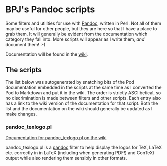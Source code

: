 # BPJ's Pandoc scripts

Some filters and utilities for use with [Pandoc][], written in Perl. Not all of them may be useful for other people, but they are here so that I have a place to grab them. It will generally be evident from the documentation which category they fall into. More scripts will appear as I write them, *and* document them! :-)

Documentation will be found in the [wiki][].

## The scripts

The list below was autogenerated by snatching bits of the Pod documentation embedded in the scripts at the same time as I converted the Pod to Markdown and put it in the wiki. The order is strictly ASCIIbetical, so no discrimination is made between filters and other scripts. Each entry also has a link to the wiki version of the documentation for that script. Both the list and the documentation on the wiki should generally be updated as I make changes.

  [Pandoc]: https://github.com/jgm/pandoc
  [wiki]: https://github.com/bpj/bpj-pandoc-scripts/wiki/Documentation


### pandoc_texlogo.pl

[Documentation for pandoc_texlogo.pl on the wiki](https://github.com/bpj/bpj-pandoc-scripts/wiki/pandoc_texlogo.pl)

pandoc\_texlogo.pl is a [pandoc](http://johnmacfarlane.net/pandoc/)
filter to help display the logos for TeX, LaTeX etc. correctly in in
LaTeX (including when generating PDF!) and ConTeXt output
while also rendering them sensibly in other formats.



